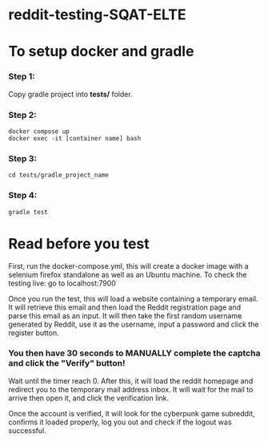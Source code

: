 # reddit-testing-SQAT-ELTE
# To setup docker and gradle
### Step 1:
Copy gradle project into **tests/** folder.

### Step 2:
``` 
docker compose up
docker exec -it [container name] bash
```
### Step 3:
```cd tests/gradle_project_name```

### Step 4:
```gradle test```


# Read before you test

First, run the docker-compose.yml, this will create a docker image with a selenium firefox standalone as well as an Ubuntu machine.
To check the testing live: go to localhost:7900

Once you run the test, this will load a website containing a temporary email. It will retrieve this email and then load the Reddit registration page and parse this email as an input.
It will then take the first random username generated by Reddit, use it as the username, input a password and click the register button.

### You then have 30 seconds to MANUALLY complete the captcha and click the "Verify" button!

Wait until the timer reach 0.
After this, it will load the reddit homepage and redirect you to the temporary mail address inbox.
It will wait for the mail to arrive then open it, and click the verification link.

Once the account is verified, it will look for the cyberpunk game subreddit, confirms it loaded properly, log you out and check if the logout was successful.
